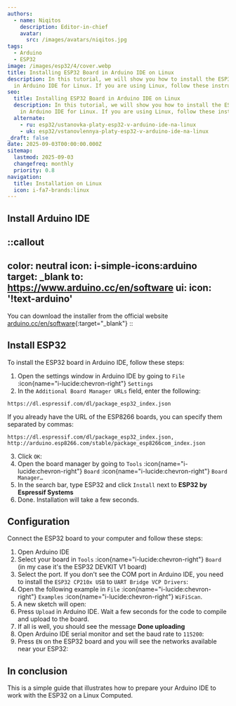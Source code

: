 ```yaml
---
authors:
  - name: Niqitos
    description: Editor-in-chief
    avatar:
      src: /images/avatars/niqitos.jpg
tags:
  - Arduino
  - ESP32
image: /images/esp32/4/cover.webp
title: Installing ESP32 Board in Arduino IDE on Linux
description: In this tutorial, we will show you how to install the ESP32 board
  in Arduino IDE for Linux. If you are using Linux, follow these instructions.
seo:
  title: Installing ESP32 Board in Arduino IDE on Linux
  description: In this tutorial, we will show you how to install the ESP32 board
    in Arduino IDE for Linux. If you are using Linux, follow these instructions.
  alternate:
    - ru: esp32/ustanovka-platy-esp32-v-arduino-ide-na-linux
    - uk: esp32/vstanovlennya-platy-esp32-v-arduino-ide-na-linux
_draft: false
date: 2025-09-03T00:00:00.000Z
sitemap:
  lastmod: 2025-09-03
  changefreq: monthly
  priority: 0.8
navigation:
  title: Installation on Linux
  icon: i-fa7-brands:linux
---
```


## Install Arduino IDE

::callout
---
color: neutral
icon: i-simple-icons:arduino
target: _blank
to: https://www.arduino.cc/en/software
ui:
  icon: '!text-arduino'
---
You can download the installer from the official website [arduino.cc/en/software](https://www.arduino.cc/en/software){:target="_blank"}
::

## Install ESP32

To install the ESP32 board in Arduino IDE, follow these steps:

1. Open the settings window in Arduino IDE by going to `File` :icon{name="i-lucide:chevron-right"} `Settings`
2. In the `Additional Board Manager URLs` field, enter the following:

```text
https://dl.espressif.com/dl/package_esp32_index.json
```

If you already have the URL of the ESP8266 boards, you can specify them separated by commas:
```
https://dl.espressif.com/dl/package_esp32_index.json, http://arduino.esp8266.com/stable/package_esp8266com_index.json
```

3. Click `OK`:
4. Open the board manager by going to `Tools` :icon{name="i-lucide:chevron-right"} `Board` :icon{name="i-lucide:chevron-right"} `Board Manager…`
5. In the search bar, type ESP32 and click `Install` next to **ESP32 by Espressif Systems**
6. Done. Installation will take a few seconds.

## Configuration

Connect the ESP32 board to your computer and follow these steps:

1. Open Arduino IDE
2. Select your board in `Tools` :icon{name="i-lucide:chevron-right"} `Board` (in my case it's the ESP32 DEVKIT V1 board)
3. Select the port. If you don't see the COM port in Arduino IDE, you need to install the `ESP32 CP210x USB` to `UART Bridge VCP Drivers`:
4. Open the following example in `File` :icon{name="i-lucide:chevron-right"} `Examples` :icon{name="i-lucide:chevron-right"} `WiFiScan`.
5. A new sketch will open:
6. Press `Upload` in Arduino IDE. Wait a few seconds for the code to compile and upload to the board.
7. If all is well, you should see the message **Done uploading**
8. Open Arduino IDE serial monitor and set the baud rate to `115200`:
9. Press `EN` on the ESP32 board and you will see the networks available near your ESP32:

## In conclusion

This is a simple guide that illustrates how to prepare your Arduino IDE to work with the ESP32 on a Linux Computed.
